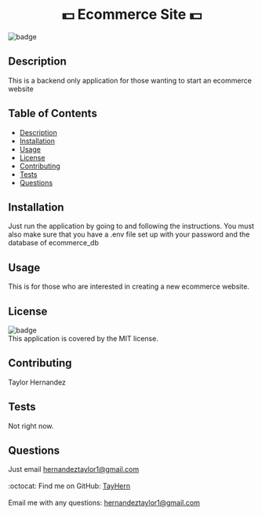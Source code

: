 
<h1 align="center"> 💵 Ecommerce Site 💵</h1>

![badge](https://img.shields.io/badge/license-MIT-brightgreen)<br />
## Description
This is a backend only application for those wanting to start an ecommerce website
## Table of Contents
- [Description](#description)
- [Installation](#installation)
- [Usage](#usage)
- [License](#license)
- [Contributing](#contributing)
- [Tests](#tests)
- [Questions](#questions)
## Installation
Just run the application by going to <link> and following the instructions.
You must also make sure that you have a .env file set up with your password and the database of ecommerce_db
## Usage
This is for those who are interested in creating a new ecommerce website.
## License
![badge](https://img.shields.io/badge/license-MIT-brightgreen)
<br />
This application is covered by the MIT license. 
## Contributing
Taylor Hernandez
## Tests
Not right now.
## Questions
Just email hernandeztaylor1@gmail.com<br />
<br />
:octocat: Find me on GitHub: [TayHern](https://github.com/TayHern)<br />
<br />
Email me with any questions: hernandeztaylor1@gmail.com<br /><br />
  
